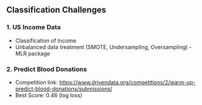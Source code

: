 ## Classification Challenges

### 1. US Income Data
 - Classification of Income
 - Unbalanced data treatment (SMOTE, Undersampling, Oversampling) - MLR package

### 2. Predict Blood Donations
 - Competition link: https://www.drivendata.org/competitions/2/warm-up-predict-blood-donations/submissions/
 - Best Score: 0.46 (log loss)
